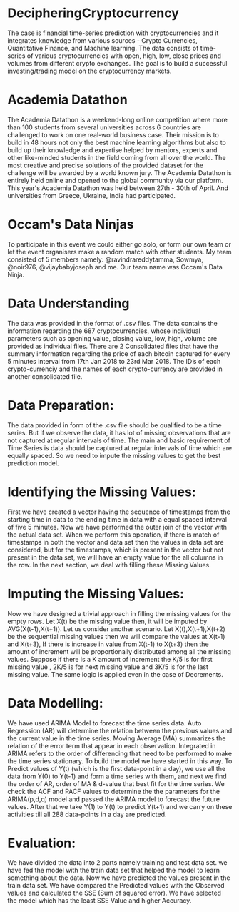 # DecipheringCryptocurrency
The case is financial time-series prediction with cryptocurrencies and it integrates knowledge from various sources - Crypto Currencies, Quantitative Finance, and Machine learning. The data consists of time-series of various cryptocurrencies with open, high, low, close prices and volumes from different crypto exchanges. The goal is to build a successful investing/trading model on the cryptocurrency markets.

# Academia Datathon
The Academia Datathon is a weekend-long online competition where more than 100 students from several universities across 6 countries are challenged to work on one real-world business case.
Their mission is to build in 48 hours not only the best machine learning algorithms but also to build up their knowledge and expertise helped by mentors, experts and other like-minded students in the field coming from all over the world.
The most creative and precise solutions of the provided dataset for the challenge will be awarded by a world known jury.
The Academia Datathon is entirely held online and opened to the global community via our platform.
This year's Academia Datathon was held between 27th - 30th of April. And universities from Greece, Ukraine, India had participated.

# Occam's Data Ninjas
To participate in this event we could either go solo, or form our own team or let the event organisers make a random match with other students. 
My team consisted of 5 members namely: @ravindrareddytamma, Sowmya, @noir976, @vijaybabyjoseph and me. Our team name was Occam's Data Ninja.

# Data Understanding 
The data was provided in the format of .csv files. The data contains the information regarding the 687 cryptocurrencies, whose individual parameters such as opening value, closing value, low, high, volume are provided as individual files. There are 2 Consolidated files that have the summary information regarding the price of each bitcoin captured for every 5 minutes interval from 17th Jan 2018 to 23rd Mar 2018. The ID’s of each crypto-currenciy and the names of each crypto-currency are provided in another consolidated file.

# Data Preparation: 
The data provided in form of the .csv file should be qualified to be a time series. But if we observe the data, it has lot of missing observations that are not captured at regular intervals of time. The main and basic requirement of Time Series is data should be captured at regular intervals of time which are equally spaced. So we need to impute the missing values to get the best prediction model.

# Identifying the Missing Values: 
First we have created a vector having the sequence of timestamps from the starting time in data to the ending time in data with a equal spaced interval of five 5 minutes. Now we have performed the outer join of the vector with the actual data set. When we perform this operation, if there is match of timestamps in both the vector and data set then the values in data set are considered, but for the timestamps, which is present in the vector but not present in the data set, we will have an empty value for the all columns in the row. In the next section, we deal with filling these Missing Values.

# Imputing the Missing Values: 
Now we have designed a trivial approach in filling the missing values for the empty rows. Let X(t) be the missing value then, it will be imputed by AVG(X(t-1),X(t+1)). Let us consider another scenario. Let X(t),X(t+1),X(t+2) be the sequential missing values then we will compare the values at X(t-1) and X(t+3), If there is increase in value from X(t-1) to X(t+3) then the amount of increment will be proportionally distributed among all the missing values. Suppose if there is a K amount of increment the K/5 is for first missing value , 2K/5 is for next missing value and 3K/5 is for the last missing value. The same logic is applied even in the case of Decrements.

# Data Modelling: 
We have used ARIMA Model to forecast the time series data. Auto Regression (AR) will determine the relation between the previous values and the current value in the time series. Moving Average (MA) summarizes the relation of the error term that appear in each observation. Integrated in ARIMA refers to the order of differencing that need to be performed to make the time series stationary. To build the model we have started in this way.
To Predict values of Y(t) (which is the first data-point in a day), we use all the data from Y(0) to Y(t-1) and form a time series with them, and next we find the order of AR, order of MA & d-value that best fit for the time series. We check the ACF and PACF values to determine the the parameters for the ARIMA(p,d,q) model and passed the ARIMA model to forecast the future values. After that we take Y(1) to Y(t) to predict Y(t+1) and we carry on these activities till all 288 data-points in a day are predicted. 

# Evaluation: 
We have divided the data into  2 parts namely training and test data set. we have fed the model with the train data set that helped the model to learn something about the data. Now we have predicted the values present in the train data set. We have compared the Predicted values with the Observed values and calculated the SSE (Sum of squared error). We have selected the model which has the least SSE Value and higher Accuracy.
